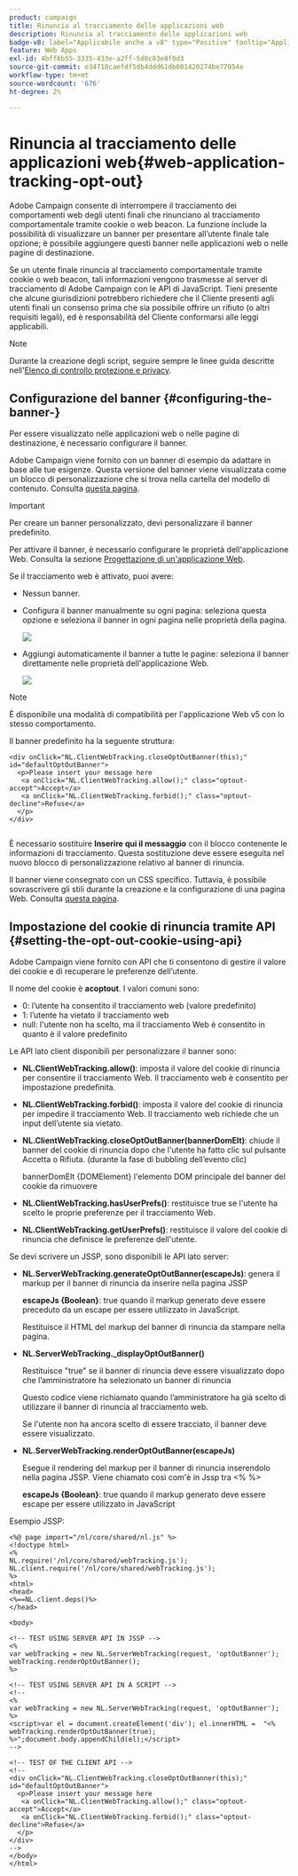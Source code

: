 ```yaml
---
product: campaign
title: Rinuncia al tracciamento delle applicazioni web
description: Rinuncia al tracciamento delle applicazioni web
badge-v8: label="Applicabile anche a v8" type="Positive" tooltip="Applicabile anche a Campaign v8"
feature: Web Apps
exl-id: 4bff6b55-3335-433e-a2ff-5d8c83e8f0d3
source-git-commit: e34718caefdf5db4ddd61db601420274be77054e
workflow-type: tm+mt
source-wordcount: '676'
ht-degree: 2%

---
```


# Rinuncia al tracciamento delle applicazioni web{#web-application-tracking-opt-out}



Adobe Campaign consente di interrompere il tracciamento dei comportamenti web degli utenti finali che rinunciano al tracciamento comportamentale tramite cookie o web beacon. La funzione include la possibilità di visualizzare un banner per presentare all’utente finale tale opzione; è possibile aggiungere questi banner nelle applicazioni web o nelle pagine di destinazione.

Se un utente finale rinuncia al tracciamento comportamentale tramite cookie o web beacon, tali informazioni vengono trasmesse al server di tracciamento di Adobe Campaign con le API di JavaScript. Tieni presente che alcune giurisdizioni potrebbero richiedere che il Cliente presenti agli utenti finali un consenso prima che sia possibile offrire un rifiuto (o altri requisiti legali), ed è responsabilità del Cliente conformarsi alle leggi applicabili.

>[!NOTE]
>
>Durante la creazione degli script, seguire sempre le linee guida descritte nell&#39;[Elenco di controllo protezione e privacy](https://helpx.adobe.com/it/campaign/kb/acc-security.html#dev).

## Configurazione del banner {#configuring-the-banner-}

Per essere visualizzato nelle applicazioni web o nelle pagine di destinazione, è necessario configurare il banner.

Adobe Campaign viene fornito con un banner di esempio da adattare in base alle tue esigenze. Questa versione del banner viene visualizzata come un blocco di personalizzazione che si trova nella cartella del modello di contenuto. Consulta [questa pagina](../../delivery/using/personalization-blocks.md).

>[!IMPORTANT]
>
>Per creare un banner personalizzato, devi personalizzare il banner predefinito.

Per attivare il banner, è necessario configurare le proprietà dell&#39;applicazione Web. Consulta la sezione [Progettazione di un&#39;applicazione Web](designing-a-web-application.md).

Se il tracciamento web è attivato, puoi avere:

* Nessun banner.
* Configura il banner manualmente su ogni pagina: seleziona questa opzione e seleziona il banner in ogni pagina nelle proprietà della pagina.

  ![](assets/pageproperties.png)

* Aggiungi automaticamente il banner a tutte le pagine: seleziona il banner direttamente nelle proprietà dell&#39;applicazione Web.

  ![](assets/optoutconfig.png)

>[!NOTE]
>
>È disponibile una modalità di compatibilità per l&#39;applicazione Web v5 con lo stesso comportamento.

Il banner predefinito ha la seguente struttura:

```
<div onClick="NL.ClientWebTracking.closeOptOutBanner(this);" id="defaultOptOutBanner">
  <p>Please insert your message here
   <a onClick="NL.ClientWebTracking.allow();" class="optout-accept">Accept</a>
   <a onClick="NL.ClientWebTracking.forbid();" class="optout-decline">Refuse</a>
  </p>
</div>
      
```

È necessario sostituire **Inserire qui il messaggio** con il blocco contenente le informazioni di tracciamento. Questa sostituzione deve essere eseguita nel nuovo blocco di personalizzazione relativo al banner di rinuncia.

Il banner viene consegnato con un CSS specifico. Tuttavia, è possibile sovrascrivere gli stili durante la creazione e la configurazione di una pagina Web. Consulta [questa pagina](content-editor-interface.md).

## Impostazione del cookie di rinuncia tramite API {#setting-the-opt-out-cookie-using-api}

Adobe Campaign viene fornito con API che ti consentono di gestire il valore dei cookie e di recuperare le preferenze dell’utente.

Il nome del cookie è **acoptout**. I valori comuni sono:

* 0: l’utente ha consentito il tracciamento web (valore predefinito)
* 1: l’utente ha vietato il tracciamento web
* null: l&#39;utente non ha scelto, ma il tracciamento Web è consentito in quanto è il valore predefinito

Le API lato client disponibili per personalizzare il banner sono:

* **NL.ClientWebTracking.allow()**: imposta il valore del cookie di rinuncia per consentire il tracciamento Web. Il tracciamento web è consentito per impostazione predefinita.
* **NL.ClientWebTracking.forbid()**: imposta il valore del cookie di rinuncia per impedire il tracciamento Web. Il tracciamento web richiede che un input dell’utente sia vietato.
* **NL.ClientWebTracking.closeOptOutBanner(bannerDomElt)**: chiude il banner del cookie di rinuncia dopo che l&#39;utente ha fatto clic sul pulsante Accetta o Rifiuta. (durante la fase di bubbling dell’evento clic)

  bannerDomElt {DOMElement} l&#39;elemento DOM principale del banner del cookie da rimuovere

* **NL.ClientWebTracking.hasUserPrefs()**: restituisce true se l&#39;utente ha scelto le proprie preferenze per il tracciamento Web.
* **NL.ClientWebTracking.getUserPrefs()**: restituisce il valore del cookie di rinuncia che definisce le preferenze dell&#39;utente.

Se devi scrivere un JSSP, sono disponibili le API lato server:

* **NL.ServerWebTracking.generateOptOutBanner(escapeJs)**: genera il markup per il banner di rinuncia da inserire nella pagina JSSP

  **escapeJs {Boolean}**: true quando il markup generato deve essere preceduto da un escape per essere utilizzato in JavaScript.

  Restituisce il HTML del markup del banner di rinuncia da stampare nella pagina.

* **NL.ServerWebTracking._displayOptOutBanner()**

  Restituisce &quot;true&quot; se il banner di rinuncia deve essere visualizzato dopo che l’amministratore ha selezionato un banner di rinuncia

  Questo codice viene richiamato quando l’amministratore ha già scelto di utilizzare il banner di rinuncia al tracciamento web.

  Se l&#39;utente non ha ancora scelto di essere tracciato, il banner deve essere visualizzato.

* **NL.ServerWebTracking.renderOptOutBanner(escapeJs)**

  Esegue il rendering del markup per il banner di rinuncia inserendolo nella pagina JSSP. Viene chiamato così com&#39;è in Jssp tra &lt;% %>

  **escapeJs {Boolean}**: true quando il markup generato deve essere escape per essere utilizzato in JavaScript

Esempio JSSP:

```
<%@ page import="/nl/core/shared/nl.js" %>
<!doctype html>
<%
NL.require('/nl/core/shared/webTracking.js');
NL.client.require('/nl/core/shared/webTracking.js');
%>
<html>
<head>
<%==NL.client.deps()%>
</head>

<body>

<!-- TEST USING SERVER API IN JSSP -->
<% 
var webTracking = new NL.ServerWebTracking(request, 'optOutBanner');
webTracking.renderOptOutBanner();
%>

<!-- TEST USING SERVER API IN A SCRIPT -->
<!--
<% 
var webTracking = new NL.ServerWebTracking(request, 'optOutBanner');
%>
<script>var el = document.createElement('div'); el.innerHTML =  "<% webTracking.renderOptOutBanner(true); %>";document.body.appendChild(el);</script>
-->

<!-- TEST OF THE CLIENT API -->
<!--
<div onClick="NL.ClientWebTracking.closeOptOutBanner(this);" id="defaultOptOutBanner">
  <p>Please insert your message here
   <a onClick="NL.ClientWebTracking.allow();" class="optout-accept">Accept</a>
   <a onClick="NL.ClientWebTracking.forbid();" class="optout-decline">Refuse</a>
  </p>
</div>
-->
</body>
</html>
```
